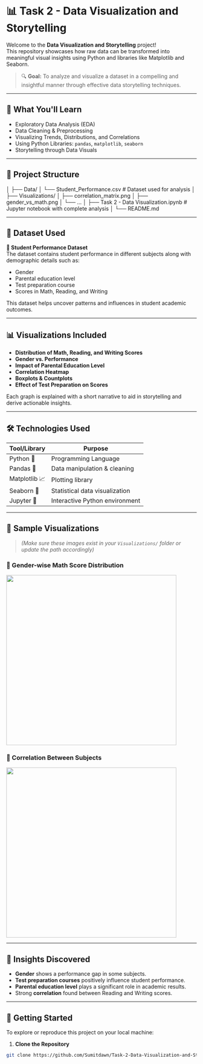 # 📊 Task 2 - Data Visualization and Storytelling

Welcome to the **Data Visualization and Storytelling** project!  
This repository showcases how raw data can be transformed into meaningful visual insights using Python and libraries like Matplotlib and Seaborn.

> 🔍 **Goal:** To analyze and visualize a dataset in a compelling and insightful manner through effective data storytelling techniques.

---

## 🧠 What You'll Learn

- Exploratory Data Analysis (EDA)
- Data Cleaning & Preprocessing
- Visualizing Trends, Distributions, and Correlations
- Using Python Libraries: `pandas`, `matplotlib`, `seaborn`
- Storytelling through Data Visuals

---

## 📁 Project Structure

│
├── Data/
│ └── Student_Performance.csv # Dataset used for analysis
│
├── Visualizations/
│ ├── correlation_matrix.png
│ ├── gender_vs_math.png
│ └── ...
│
├── Task 2 - Data Visualization.ipynb # Jupyter notebook with complete analysis
│
└── README.md

---

## 📌 Dataset Used

**📂 Student Performance Dataset**  
The dataset contains student performance in different subjects along with demographic details such as:

- Gender
- Parental education level
- Test preparation course
- Scores in Math, Reading, and Writing

This dataset helps uncover patterns and influences in student academic outcomes.

---

## 📊 Visualizations Included

- **Distribution of Math, Reading, and Writing Scores**
- **Gender vs. Performance**
- **Impact of Parental Education Level**
- **Correlation Heatmap**
- **Boxplots & Countplots**
- **Effect of Test Preparation on Scores**

Each graph is explained with a short narrative to aid in storytelling and derive actionable insights.

---

## 🛠️ Technologies Used

| Tool/Library     | Purpose                         |
|------------------|----------------------------------|
| Python 🐍        | Programming Language             |
| Pandas 📄        | Data manipulation & cleaning     |
| Matplotlib 📈    | Plotting library                 |
| Seaborn 🌊       | Statistical data visualization   |
| Jupyter 📓       | Interactive Python environment   |

---

## 📸 Sample Visualizations

> *(Make sure these images exist in your `Visualizations/` folder or update the path accordingly)*

### 🎯 Gender-wise Math Score Distribution
<img src="Visualizations/gender_vs_math.png" width="450"/>

### 🔗 Correlation Between Subjects
<img src="Visualizations/correlation_matrix.png" width="450"/>

---

## 🧩 Insights Discovered

- **Gender** shows a performance gap in some subjects.
- **Test preparation courses** positively influence student performance.
- **Parental education level** plays a significant role in academic results.
- Strong **correlation** found between Reading and Writing scores.

---

## 🚀 Getting Started

To explore or reproduce this project on your local machine:

1. **Clone the Repository**  
```bash
git clone https://github.com/Sumitdawn/Task-2-Data-Visualization-and-Storytellin.git
